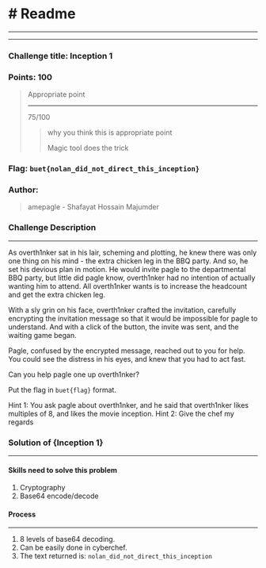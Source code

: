 # # Readme

---

---

### Challenge title: Inception 1

### 

### Points: 100

> Appropriate point
> 
> ---
>
> 75/100
> 
> > why you think this is appropriate point
> >
> > Magic tool does the trick

### 

### Flag: `buet{nolan_did_not_direct_this_inception}`

### Author:

> amepagle - Shafayat Hossain Majumder

### Challenge Description

---

As overth1nker sat in his lair, scheming and plotting, he knew there was only one thing on his mind - the extra chicken leg in the BBQ party. And so, he set his devious plan in motion. He would invite pagle to the departmental BBQ party, but little did pagle know, overth1nker had no intention of actually wanting him to attend. All overth1nker wants is to increase the headcount and get the extra chicken leg.

With a sly grin on his face, overth1nker crafted the invitation, carefully encrypting the invitation message so that it would be impossible for pagle to understand. And with a click of the button, the invite was sent, and the waiting game began.

Pagle, confused by the encrypted message, reached out to you for help. You could see the distress in his eyes, and knew that you had to act fast.

Can you help pagle one up overth1nker?

Put the flag in `buet{flag}` format.

Hint 1: You ask pagle about overth1nker, and he said that overth1nker likes multiples of 8, and likes the movie inception.
Hint 2: Give the chef my regards
 

### Solution of {Inception 1}

---

#### Skills need to solve this problem

1. Cryptography
2. Base64 encode/decode

#### Process

---

1. 8 levels of base64 decoding.
2. Can be easily done in cyberchef.
3. The text returned is: `nolan_did_not_direct_this_inception`
